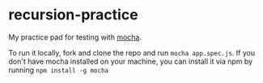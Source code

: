 # recursion-practice

My practice pad for testing with [mocha](http://mochajs.org/).

To run it locally, fork and clone the repo and run `mocha app.spec.js`. If you don't have mocha installed on your machine, you can install it via npm by running `npm install -g mocha`
